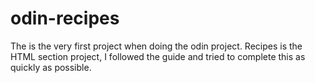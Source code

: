 # odin-recipes
The is the very first project when doing the odin project. Recipes is the HTML section project, I followed the guide and tried to complete this as quickly as possible.